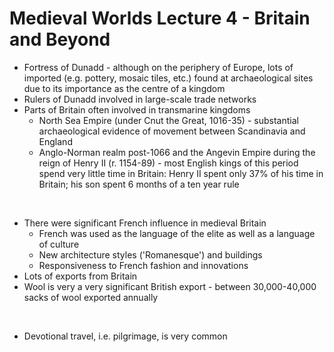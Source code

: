 # Medieval Worlds Lecture 4 - Britain and Beyond


- Fortress of Dunadd - although on the periphery of Europe, lots of imported  (e.g. pottery, mosaic tiles, etc.) found at archaeological sites due to its importance as the centre of a kingdom
- Rulers of Dunadd involved in large-scale trade networks
- Parts of Britain often involved in transmarine kingdoms
	- North Sea Empire (under Cnut the Great, 1016-35) - substantial archaeological evidence of movement between Scandinavia and England
	- Anglo-Norman realm post-1066 and the Angevin Empire during the reign of Henry II (r. 1154-89) - most English kings of this period spend very little time in Britain: Henry II spent only 37% of his time in Britain; his son spent 6 months of a ten year rule

</br>

- There were significant French influence in medieval Britain
	- French was used as the language of the elite as well as a language of culture
	- New architecture styles ('Romanesque') and buildings
	- Responsiveness to French fashion and innovations
- Lots of exports from Britain 
- Wool is very a very significant British export - between 30,000-40,000 sacks of wool exported annually

</br>

- Devotional travel, i.e. pilgrimage, is very common